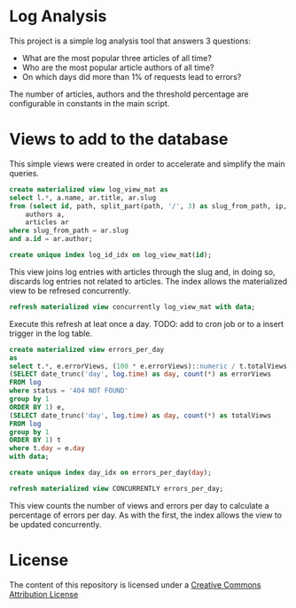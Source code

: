 # Log Analysis

This project is a simple log analysis tool that answers 3 questions: 
- What are the most popular three articles of all time?
- Who are the most popular article authors of all time?
- On which days did more than 1% of requests lead to errors?

The number of articles, authors and the threshold percentage are configurable in constants in the main script.

# Views to add to the database

This simple views were created in order to accelerate and simplify the main queries.

```SQL
create materialized view log_view_mat as
select l.*, a.name, ar.title, ar.slug
from (select id, path, split_part(path, '/', 3) as slug_from_path, ip,  method, status, time from log) l, 
	authors a, 
	articles ar
where slug_from_path = ar.slug
and a.id = ar.author;

create unique index log_id_idx on log_view_mat(id);
```
This view joins log entries with articles through the slug and, in doing so, discards log entries not related to articles. The index allows the materialized view to be refresed concurrently.

```SQL
refresh materialized view concurrently log_view_mat with data;
```
Execute this refresh at leat once a day. TODO: add to cron job or to a insert trigger in the log table.

```SQL
create materialized view errors_per_day
as
select t.*, e.errorViews, (100 * e.errorViews)::numeric / t.totalViews as percentage from
(SELECT date_trunc('day', log.time) as day, count(*) as errorViews
FROM log
where status = '404 NOT FOUND'
group by 1
ORDER BY 1) e,
(SELECT date_trunc('day', log.time) as day, count(*) as totalViews
FROM log
group by 1
ORDER BY 1) t
where t.day = e.day
with data;

create unique index day_idx on errors_per_day(day);

refresh materialized view CONCURRENTLY errors_per_day;
```
This view counts the number of views and errors per day to calculate a percentage of errors per day. As with the first, the index allows the view to be updated concurrently. 

# License
The content of this repository is licensed under a [Creative Commons Attribution License](https://creativecommons.org/licenses/by/3.0/us/)




